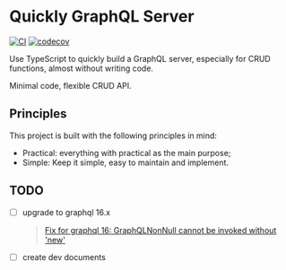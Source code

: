 # Quickly GraphQL Server

[![CI](https://github.com/guog/graphql-backend-boilerplate/actions/workflows/ci.yml/badge.svg)](https://github.com/guog/graphql-backend-boilerplate/actions/workflows/ci.yml) [![codecov](https://codecov.io/gh/guog/graphql-backend-boilerplate/branch/main/graph/badge.svg?token=TBEIZJKUFJ)](https://codecov.io/gh/guog/graphql-backend-boilerplate)

Use TypeScript to quickly build a GraphQL server, especially for CRUD functions, almost without writing code.

Minimal code, flexible CRUD API.

## Principles

This project is built with the following principles in mind:

- Practical: everything with practical as the main purpose;
- Simple: Keep it simple, easy to maintain and implement.

## TODO

- [ ] upgrade to graphql 16.x

  > [Fix for graphql 16: GraphQLNonNull cannot be invoked without 'new'](https://github.com/graphql-nexus/nexus/issues/1009)

- [ ] create dev documents
